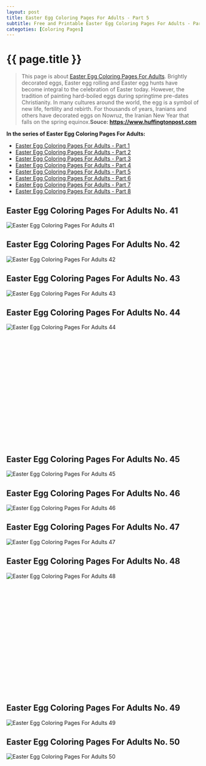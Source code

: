 ```yaml
---
layout: post
title: Easter Egg Coloring Pages For Adults - Part 5
subtitle: Free and Printable Easter Egg Coloring Pages For Adults - Part 5
categoties: [Coloring Pages]
---
```

{{ page.title }}
================
> This page is about [Easter Egg Coloring Pages For Adults](https://hoanghabelle.github.io/). Brightly decorated eggs, Easter egg rolling and Easter egg hunts have become integral to the celebration of Easter today. However, the tradition of painting hard-boiled eggs during springtime pre-dates Christianity. In many cultures around the world, the egg is a symbol of new life, fertility and rebirth. For thousands of years, Iranians and others have decorated eggs on Nowruz, the Iranian New Year that falls on the spring equinox.__Souce: https://www.huffingtonpost.com__

**In the series of Easter Egg Coloring Pages For Adults:**

* [Easter Egg Coloring Pages For Adults - Part 1](https://hoanghabelle.github.io/2017/11/17/Easter-Egg-Coloring-Pages-For-Adults-part-1.html)
* [Easter Egg Coloring Pages For Adults - Part 2](https://hoanghabelle.github.io/2017/11/17/Easter-Egg-Coloring-Pages-For-Adults-part-2.html)
* [Easter Egg Coloring Pages For Adults - Part 3](https://hoanghabelle.github.io/2017/11/17/Easter-Egg-Coloring-Pages-For-Adults-part-3.html)
* [Easter Egg Coloring Pages For Adults - Part 4](https://hoanghabelle.github.io/2017/11/17/Easter-Egg-Coloring-Pages-For-Adults-part-4.html)
* [Easter Egg Coloring Pages For Adults - Part 5](https://hoanghabelle.github.io/2017/11/17/Easter-Egg-Coloring-Pages-For-Adults-part-5.html)
* [Easter Egg Coloring Pages For Adults - Part 6](https://hoanghabelle.github.io/2017/11/17/Easter-Egg-Coloring-Pages-For-Adults-part-6.html)
* [Easter Egg Coloring Pages For Adults - Part 7](https://hoanghabelle.github.io/2017/11/17/Easter-Egg-Coloring-Pages-For-Adults-part-7.html)
* [Easter Egg Coloring Pages For Adults - Part 8](https://hoanghabelle.github.io/2017/11/17/Easter-Egg-Coloring-Pages-For-Adults-part-8.html)
## Easter Egg Coloring Pages For Adults No. 41
![Easter Egg Coloring Pages For Adults 41](https://hoanghabelle.github.io/img2/Easter-Egg-Coloring-Pages-For-Adults%20(41).jpg "Easter Egg Coloring Pages For Adults 41")

## Easter Egg Coloring Pages For Adults No. 42
![Easter Egg Coloring Pages For Adults 42](https://hoanghabelle.github.io/img2/Easter-Egg-Coloring-Pages-For-Adults%20(42).jpg "Easter Egg Coloring Pages For Adults 42")

## Easter Egg Coloring Pages For Adults No. 43
![Easter Egg Coloring Pages For Adults 43](https://hoanghabelle.github.io/img2/Easter-Egg-Coloring-Pages-For-Adults%20(43).jpg "Easter Egg Coloring Pages For Adults 43")

## Easter Egg Coloring Pages For Adults No. 44
![Easter Egg Coloring Pages For Adults 44](https://hoanghabelle.github.io/img2/Easter-Egg-Coloring-Pages-For-Adults%20(44).jpg "Easter Egg Coloring Pages For Adults 44")

<script async src="//pagead2.googlesyndication.com/pagead/js/adsbygoogle.js"></script><!-- Texxtonly --><ins class="adsbygoogle" style="display:inline-block;width:336px;height:280px" data-ad-client="ca-pub-6753140515841889" data-ad-slot="3207852233"></ins><script>(adsbygoogle = window.adsbygoogle || []).push({}); </script>

## Easter Egg Coloring Pages For Adults No. 45
![Easter Egg Coloring Pages For Adults 45](https://hoanghabelle.github.io/img2/Easter-Egg-Coloring-Pages-For-Adults%20(45).jpg "Easter Egg Coloring Pages For Adults 45")

## Easter Egg Coloring Pages For Adults No. 46
![Easter Egg Coloring Pages For Adults 46](https://hoanghabelle.github.io/img2/Easter-Egg-Coloring-Pages-For-Adults%20(46).jpg "Easter Egg Coloring Pages For Adults 46")

## Easter Egg Coloring Pages For Adults No. 47
![Easter Egg Coloring Pages For Adults 47](https://hoanghabelle.github.io/img2/Easter-Egg-Coloring-Pages-For-Adults%20(47).jpg "Easter Egg Coloring Pages For Adults 47")

## Easter Egg Coloring Pages For Adults No. 48
![Easter Egg Coloring Pages For Adults 48](https://hoanghabelle.github.io/img2/Easter-Egg-Coloring-Pages-For-Adults%20(48).jpg "Easter Egg Coloring Pages For Adults 48")

<script async src="//pagead2.googlesyndication.com/pagead/js/adsbygoogle.js"></script><!-- Texxtonly --><ins class="adsbygoogle" style="display:inline-block;width:336px;height:280px" data-ad-client="ca-pub-6753140515841889" data-ad-slot="3207852233"></ins><script>(adsbygoogle = window.adsbygoogle || []).push({}); </script>

## Easter Egg Coloring Pages For Adults No. 49
![Easter Egg Coloring Pages For Adults 49](https://hoanghabelle.github.io/img2/Easter-Egg-Coloring-Pages-For-Adults%20(49).jpg "Easter Egg Coloring Pages For Adults 49")

## Easter Egg Coloring Pages For Adults No. 50
![Easter Egg Coloring Pages For Adults 50](https://hoanghabelle.github.io/img2/Easter-Egg-Coloring-Pages-For-Adults%20(50).jpg "Easter Egg Coloring Pages For Adults 50")

